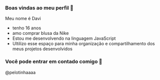 ### Boas vindas ao meu perfil 🖤

Meu nome é Davi

- tenho 16 anos
- amo comprar blusa da Nike 
- Estou me desenvolvendo na linguagem JavaScript
- Ultilizo esse espaço para minha organização e compartilhamento dos meus projetos desenvolvidos

### Você pode entrar em contado comigo 📧


@pelotinhaaaa

